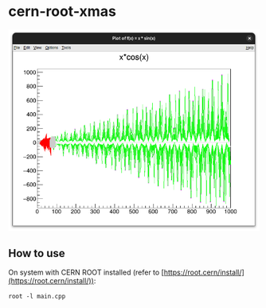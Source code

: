 # cern-root-xmas

![](./doc/assets/img/header1.png)

## How to use

On system with CERN ROOT installed (refer to [https://root.cern/install/](https://root.cern/install/)):

```
root -l main.cpp
```
